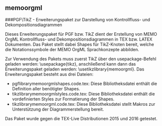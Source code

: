 ## memoorgml
###PGF\TikZ - Erweiterungspaket zur Darstellung von Kontrollfluss- und Dekompositionsdiagrammen

Dieses Erweiterungspaket für PGF bzw. TikZ dient der Erstellung von MEMO OrgML Kontrollfluss- und Dekompositionsdiagrammen in TEX bzw. LATEX Dokumenten.
Das Paket stellt dabei Shapes für TikZ-Knoten bereit, welche die Notationssymbole der MEMO OrgML Sprachkonzepte abbilden.

Zur Verwendung des Pakets muss zuerst TikZ über den usepackage-Befehl geladen werden: \usepackage{tikz}, anschließend kann dann das Erweiterungspaket geladen werden: \usetikzlibrary{memoorgml}.
Das Erweiterungspaket besteht aus drei Dateien:
* pgflibrarymemoorgmlshapes.code.tex: Diese Bibliotheksdatei enthält die Definition aller benötigter Shapes.
* tikzlibrarymemoorgmlstyles.code.tex: Diese Bibliotheksdatei enthält die vordefinierten Styles zur Formatierung der Shapes.
* tikzlibrarymemoorgml.code.tex: Diese Bibliotheksdatei stellt Makros zur Unterstützung der Diagrammerstellung bereit.


Das Paket wurde gegen die TEX-Live Distributionen 2015 und 2016 getestet.                                                                  

